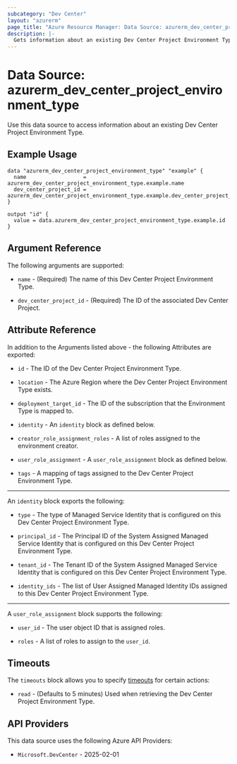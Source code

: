 ```yaml
---
subcategory: "Dev Center"
layout: "azurerm"
page_title: "Azure Resource Manager: Data Source: azurerm_dev_center_project_environment_type"
description: |-
  Gets information about an existing Dev Center Project Environment Type.
---
```


# Data Source: azurerm_dev_center_project_environment_type

Use this data source to access information about an existing Dev Center Project Environment Type.

## Example Usage

```hcl
data "azurerm_dev_center_project_environment_type" "example" {
  name                  = azurerm_dev_center_project_environment_type.example.name
  dev_center_project_id = azurerm_dev_center_project_environment_type.example.dev_center_project_id
}

output "id" {
  value = data.azurerm_dev_center_project_environment_type.example.id
}
```

## Argument Reference

The following arguments are supported:

* `name` - (Required) The name of this Dev Center Project Environment Type.

* `dev_center_project_id` - (Required) The ID of the associated Dev Center Project.

## Attribute Reference

In addition to the Arguments listed above - the following Attributes are exported:

* `id` - The ID of the Dev Center Project Environment Type.

* `location` - The Azure Region where the Dev Center Project Environment Type exists.

* `deployment_target_id` - The ID of the subscription that the Environment Type is mapped to.

* `identity` - An `identity` block as defined below.

* `creator_role_assignment_roles` - A list of roles assigned to the environment creator.

* `user_role_assignment` - A `user_role_assignment` block as defined below.

* `tags` - A mapping of tags assigned to the Dev Center Project Environment Type.

---

An `identity` block exports the following:

* `type` - The type of Managed Service Identity that is configured on this Dev Center Project Environment Type.

* `principal_id` - The Principal ID of the System Assigned Managed Service Identity that is configured on this Dev Center Project Environment Type.

* `tenant_id` - The Tenant ID of the System Assigned Managed Service Identity that is configured on this Dev Center Project Environment Type.

* `identity_ids` - The list of User Assigned Managed Identity IDs assigned to this Dev Center Project Environment Type.

---

A `user_role_assignment` block supports the following:

* `user_id` - The user object ID that is assigned roles.

* `roles` - A list of roles to assign to the `user_id`.

## Timeouts

The `timeouts` block allows you to specify [timeouts](https://developer.hashicorp.com/terraform/language/resources/configure#define-operation-timeouts) for certain actions:

* `read` - (Defaults to 5 minutes) Used when retrieving the Dev Center Project Environment Type.

## API Providers
<!-- This section is generated, changes will be overwritten -->
This data source uses the following Azure API Providers:

* `Microsoft.DevCenter` - 2025-02-01
